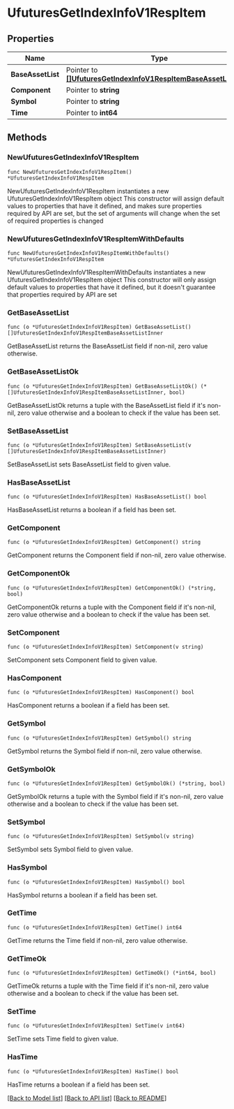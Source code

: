 # UfuturesGetIndexInfoV1RespItem

## Properties

Name | Type | Description | Notes
------------ | ------------- | ------------- | -------------
**BaseAssetList** | Pointer to [**[]UfuturesGetIndexInfoV1RespItemBaseAssetListInner**](UfuturesGetIndexInfoV1RespItemBaseAssetListInner.md) |  | [optional] 
**Component** | Pointer to **string** |  | [optional] 
**Symbol** | Pointer to **string** |  | [optional] 
**Time** | Pointer to **int64** |  | [optional] 

## Methods

### NewUfuturesGetIndexInfoV1RespItem

`func NewUfuturesGetIndexInfoV1RespItem() *UfuturesGetIndexInfoV1RespItem`

NewUfuturesGetIndexInfoV1RespItem instantiates a new UfuturesGetIndexInfoV1RespItem object
This constructor will assign default values to properties that have it defined,
and makes sure properties required by API are set, but the set of arguments
will change when the set of required properties is changed

### NewUfuturesGetIndexInfoV1RespItemWithDefaults

`func NewUfuturesGetIndexInfoV1RespItemWithDefaults() *UfuturesGetIndexInfoV1RespItem`

NewUfuturesGetIndexInfoV1RespItemWithDefaults instantiates a new UfuturesGetIndexInfoV1RespItem object
This constructor will only assign default values to properties that have it defined,
but it doesn't guarantee that properties required by API are set

### GetBaseAssetList

`func (o *UfuturesGetIndexInfoV1RespItem) GetBaseAssetList() []UfuturesGetIndexInfoV1RespItemBaseAssetListInner`

GetBaseAssetList returns the BaseAssetList field if non-nil, zero value otherwise.

### GetBaseAssetListOk

`func (o *UfuturesGetIndexInfoV1RespItem) GetBaseAssetListOk() (*[]UfuturesGetIndexInfoV1RespItemBaseAssetListInner, bool)`

GetBaseAssetListOk returns a tuple with the BaseAssetList field if it's non-nil, zero value otherwise
and a boolean to check if the value has been set.

### SetBaseAssetList

`func (o *UfuturesGetIndexInfoV1RespItem) SetBaseAssetList(v []UfuturesGetIndexInfoV1RespItemBaseAssetListInner)`

SetBaseAssetList sets BaseAssetList field to given value.

### HasBaseAssetList

`func (o *UfuturesGetIndexInfoV1RespItem) HasBaseAssetList() bool`

HasBaseAssetList returns a boolean if a field has been set.

### GetComponent

`func (o *UfuturesGetIndexInfoV1RespItem) GetComponent() string`

GetComponent returns the Component field if non-nil, zero value otherwise.

### GetComponentOk

`func (o *UfuturesGetIndexInfoV1RespItem) GetComponentOk() (*string, bool)`

GetComponentOk returns a tuple with the Component field if it's non-nil, zero value otherwise
and a boolean to check if the value has been set.

### SetComponent

`func (o *UfuturesGetIndexInfoV1RespItem) SetComponent(v string)`

SetComponent sets Component field to given value.

### HasComponent

`func (o *UfuturesGetIndexInfoV1RespItem) HasComponent() bool`

HasComponent returns a boolean if a field has been set.

### GetSymbol

`func (o *UfuturesGetIndexInfoV1RespItem) GetSymbol() string`

GetSymbol returns the Symbol field if non-nil, zero value otherwise.

### GetSymbolOk

`func (o *UfuturesGetIndexInfoV1RespItem) GetSymbolOk() (*string, bool)`

GetSymbolOk returns a tuple with the Symbol field if it's non-nil, zero value otherwise
and a boolean to check if the value has been set.

### SetSymbol

`func (o *UfuturesGetIndexInfoV1RespItem) SetSymbol(v string)`

SetSymbol sets Symbol field to given value.

### HasSymbol

`func (o *UfuturesGetIndexInfoV1RespItem) HasSymbol() bool`

HasSymbol returns a boolean if a field has been set.

### GetTime

`func (o *UfuturesGetIndexInfoV1RespItem) GetTime() int64`

GetTime returns the Time field if non-nil, zero value otherwise.

### GetTimeOk

`func (o *UfuturesGetIndexInfoV1RespItem) GetTimeOk() (*int64, bool)`

GetTimeOk returns a tuple with the Time field if it's non-nil, zero value otherwise
and a boolean to check if the value has been set.

### SetTime

`func (o *UfuturesGetIndexInfoV1RespItem) SetTime(v int64)`

SetTime sets Time field to given value.

### HasTime

`func (o *UfuturesGetIndexInfoV1RespItem) HasTime() bool`

HasTime returns a boolean if a field has been set.


[[Back to Model list]](../README.md#documentation-for-models) [[Back to API list]](../README.md#documentation-for-api-endpoints) [[Back to README]](../README.md)


